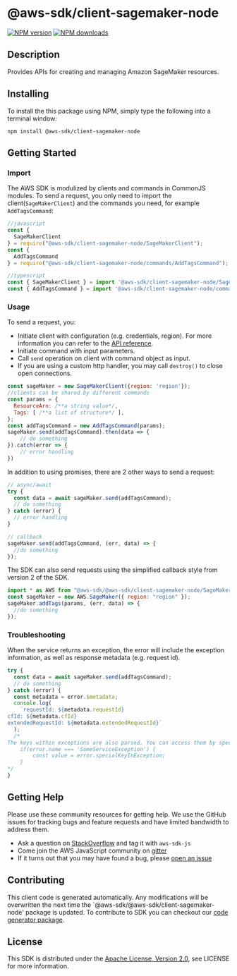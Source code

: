 # @aws-sdk/client-sagemaker-node

[![NPM version](https://img.shields.io/npm/v/@aws-sdk/client-sagemaker-node/preview.svg)](https://www.npmjs.com/package/@aws-sdk/client-sagemaker-node)
[![NPM downloads](https://img.shields.io/npm/dm/@aws-sdk/client-sagemaker-node.svg)](https://www.npmjs.com/package/@aws-sdk/client-sagemaker-node)

## Description

<p>Provides APIs for creating and managing Amazon SageMaker resources.</p>

## Installing

To install the this package using NPM, simply type the following into a terminal window:

```
npm install @aws-sdk/client-sagemaker-node
```

## Getting Started

### Import

The AWS SDK is modulized by clients and commands in CommonJS modules. To send a request, you only need to import the client(`SageMakerClient`) and the commands you need, for example `AddTagsCommand`:

```javascript
//javascript
const {
  SageMakerClient
} = require("@aws-sdk/client-sagemaker-node/SageMakerClient");
const {
  AddTagsCommand
} = require("@aws-sdk/client-sagemaker-node/commands/AddTagsCommand");
```

```javascript
//typescript
const { SageMakerClient } = import '@aws-sdk/client-sagemaker-node/SageMakerClient';
const { AddTagsCommand } = import '@aws-sdk/client-sagemaker-node/commands/AddTagsCommand';
```

### Usage

To send a request, you:

- Initiate client with configuration (e.g. credentials, region). For more information you can refer to the [API reference][].
- Initiate command with input parameters.
- Call `send` operation on client with command object as input.
- If you are using a custom http handler, you may call `destroy()` to close open connections.

```javascript
const sageMaker = new SageMakerClient({region: 'region'});
//clients can be shared by different commands
const params = {
  ResourceArn: /**a string value*/,
  Tags: [ /**a list of structure*/ ],
};
const addTagsCommand = new AddTagsCommand(params);
sageMaker.send(addTagsCommand).then(data => {
    // do something
}).catch(error => {
    // error handling
})
```

In addition to using promises, there are 2 other ways to send a request:

```javascript
// async/await
try {
  const data = await sageMaker.send(addTagsCommand);
  // do something
} catch (error) {
  // error handling
}
```

```javascript
// callback
sageMaker.send(addTagsCommand, (err, data) => {
  //do something
});
```

The SDK can also send requests using the simplified callback style from version 2 of the SDK.

```javascript
import * as AWS from "@aws-sdk/@aws-sdk/client-sagemaker-node/SageMaker";
const sageMaker = new AWS.SageMaker({ region: "region" });
sageMaker.addTags(params, (err, data) => {
  //do something
});
```

### Troubleshooting

When the service returns an exception, the error will include the exception information, as well as response metadata (e.g. request id).

```javascript
try {
  const data = await sageMaker.send(addTagsCommand);
  // do something
} catch (error) {
  const metadata = error.$metadata;
  console.log(
    `requestId: ${metadata.requestId}
cfId: ${metadata.cfId}
extendedRequestId: ${metadata.extendedRequestId}`
  );
  /*
The keys within exceptions are also parsed. You can access them by specifying exception names:
    if(error.name === 'SomeServiceException') {
        const value = error.specialKeyInException;
    }
*/
}
```

## Getting Help

Please use these community resources for getting help. We use the GitHub issues for tracking bugs and feature requests and have limited bandwidth to address them.

- Ask a question on [StackOverflow](https://stackoverflow.com/questions/tagged/aws-sdk-js) and tag it with `aws-sdk-js`
- Come join the AWS JavaScript community on [gitter](https://gitter.im/aws/aws-sdk-js-v3)
- If it turns out that you may have found a bug, please [open an issue](https://github.com/aws/aws-sdk-js-v3/issues)

## Contributing

This client code is generated automatically. Any modifications will be overwritten the next time the `@aws-sdk/@aws-sdk/client-sagemaker-node' package is updated. To contribute to SDK you can checkout our [code generator package][].

## License

This SDK is distributed under the
[Apache License, Version 2.0](http://www.apache.org/licenses/LICENSE-2.0),
see LICENSE for more information.

[code generator package]: https://github.com/aws/aws-sdk-js-v3/tree/master/packages/service-types-generator
[api reference]: https://docs.aws.amazon.com/AWSJavaScriptSDK/latest/
